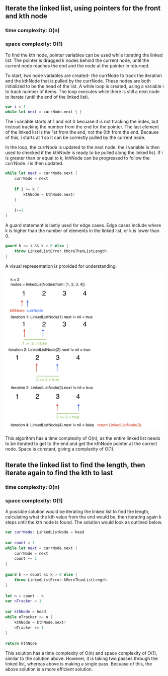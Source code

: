 ## Iterate the linked list, using pointers for the front and kth node
### time complexity: O(n)
### space complexity: O(1)

To find the kth node, pointer variables can be used while iterating the linked list. The pointer is dragged k nodes behind the current node, until the current node reaches the end and the node at the pointer in returned.

To start, two node variables are created- the currNode to track the iteration and the kthNode that is pulled by the currNode. These nodes are both initialized to be the head of the list. A while loop is created, using a variable i to track number of items. The loop executes while there is still a next node to iterate (until the end of the linked list). 
```swift
var i = 1
while let next = currNode.next { }
```

The i variable starts at 1 and not 0 becuase it is not tracking the index, but instead tracking the number from the end for the pointer. The last element of the linked list is the 1st from the end, not the 0th from the end. Because of this, i starts at 1 so it can be correctly pulled by the current node.

In the loop, the currNode is updated to the next node. the i variable is then used to checked if the kthNode is ready to be pulled along the linked list. If i is greater than or equal to k, kthNode can be progressed to follow the currNode. i is then updated.
```swift
while let next = currNode.next {
    currNode = next
    
    if i >= k {
        kthNode = kthNode.next!
    }
    
    i+=1
}
```

A guard statement is lastly used for edge cases. Edge cases include where k is higher than the number of elements in the linked list, or k is lower than 0.
```swift
guard k <= i && k > 0 else {
    throw LinkedListError.kMoreThanListLength
}
```

A visual representation is provided for understanding.

![Figure 0](figure-0.png)

This algorithm has a time complexity of O(n), as the entire linked list needs to be iterated to get to the end and get the kthNode pointer at the correct node. Space is constant, giving a complexity of O(1).


## Iterate the linked list to find the length, then iterate again to find the kth to last
### time complexity: O(n)
### space complexity: O(1)

A possible solution would be iterating the linked list to find the length, calculating what the kth value from the end would be, then iterating again k steps until the kth node is found. The solution would look as outlined below.
```swift
var currNode: LinkedListNode = head

var count = 1
while let next = currNode.next {
    currNode = next
    count += 1
}

guard k <= count && k > 0 else {
    throw LinkedListError.kMoreThanListLength
}

let n = count - k
var nTracker = 1

var kthNode = head
while nTracker <= n {
    kthNode = kthNode.next!
    nTracker += 1
}

return kthNode
```

This solution has a time complexity of O(n) and space complexity of O(1), similar to the solution above. However, it is taking two passes through the linked list, whereas above is making a single pass. Becuase of this, the above solution is a more efficient solution. 
